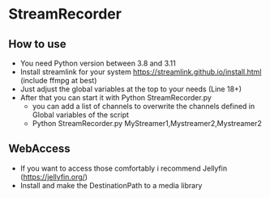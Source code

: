 # StreamRecorder

## How to use
- You need Python version between 3.8 and 3.11 
- Install streamlink for your system https://streamlink.github.io/install.html (include ffmpg at best)
- Just adjust the global variables at the top to your needs (Line 18+)
- After that you can start it with Python StreamRecorder.py 
  - you can add a list of channels to overwrite the channels defined in Global variables of the script
  - Python StreamRecorder.py MyStreamer1,Mystreamer2,Mystreamer2

## WebAccess
- If you want to access those comfortably i recommend Jellyfin (https://jellyfin.org/)
- Install and make the DestinationPath to a media library
